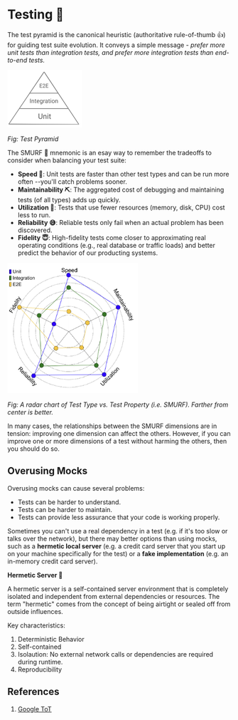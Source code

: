 # Testing 🧪

The test pyramid is the canonical heuristic (authoritative rule-of-thumb 👍) for guiding test suite evolution. It conveys a simple message - *prefer more unit tests than integration tests, and prefer more integration tests than end-to-end tests.*

![Test Pyramid](unnamed.png)

*Fig: Test Pyramid*

The SMURF 👲 mnemonic is an esay way to remember the tradeoffs to consider when balancing your test suite:
- **Speed 🚄**: Unit tests are faster than other test types and can be run more often --you'll catch problems sooner.
- **Maintainability ⛏️**: The aggregated cost of debugging and maintaining tests (of all types) adds up quickly.
- **Utilization 🤑**: Tests that use fewer resources (memory, disk, CPU) cost less to run.
- **Reliability 😅**: Reliable tests only fail when an actual problem has been discovered.
- **Fidelity 😇**: High-fidelity tests come closer to approximating real operating conditions (e.g., real database or traffic loads) and better predict the behavior of our producting systems.

![Test type vs Test property](unnamed-1.png)

*Fig: A radar chart of Test Type vs. Test Property (i.e. SMURF). Farther from center is better.*

In many cases, the relationships between the SMURF dimensions are in tension: improving one dimension can affect the others. However, if you can improve one or more dimensions of a test without harming the others, then you should do so.

## Overusing Mocks

Overusing mocks can cause several problems:
- Tests can be harder to understand.
- Tests can be harder to maintain.
- Tests can provide less assurance that your code is working properly.

Sometimes you can't use a real dependency in a test (e.g. if it's too slow or talks over the network), but there may better options than using mocks, such as a **hermetic local server** (e.g. a credit card server that you start up on your machine specifically for the test) or a **fake implementation** (e.g. an in-memory credit card server).

**Hermetic Server 🦬**

A hermetic server is a self-contained server environment that is completely isolated and independent from external dependencies or resources. The term "hermetic" comes from the concept of being airtight or sealed off from outside influences.

Key characteristics:
1. Deterministic Behavior
2. Self-contained
3. Isolaution: No external network calls or dependencies are required during runtime.
4. Reproducibility

## References

1. [Google ToT](https://testing.googleblog.com/search/label/TotT)